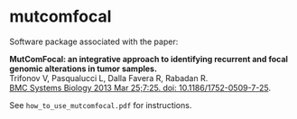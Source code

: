 # mutcomfocal

Software package associated with the paper:

**MutComFocal: an integrative approach to identifying recurrent and focal genomic alterations in tumor samples.**  
Trifonov V, Pasqualucci L, Dalla Favera R, Rabadan R.  
[BMC Systems Biology 2013 Mar 25;7:25. doi: 10.1186/1752-0509-7-25](https://bmcsystbiol.biomedcentral.com/articles/10.1186/1752-0509-7-25).  

See `how_to_use_mutcomfocal.pdf` for instructions.

